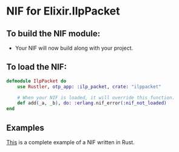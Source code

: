 # NIF for Elixir.IlpPacket

## To build the NIF module:

- Your NIF will now build along with your project.

## To load the NIF:

```elixir
defmodule IlpPacket do
    use Rustler, otp_app: :ilp_packet, crate: "ilppacket"

    # When your NIF is loaded, it will override this function.
    def add(_a, _b), do: :erlang.nif_error(:nif_not_loaded)
end
```

## Examples

[This](https://github.com/hansihe/NifIo) is a complete example of a NIF written in Rust.
